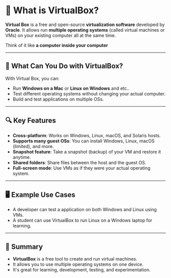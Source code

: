 # 🔹 What is VirtualBox?
**Virtual Box** is a free and open-source **virtualization software** developed by **Oracle**.
It allows run **multiple operating systems** (called virtual machines or VMs) on your existing 
computer all at the same time.

Think of it like **a computer inside your computer**

---

## 🔹 What Can You Do with VirtualBox?

With Virtual Box, you can:
- Run **Windows on a Mac** or **Linux on Windows** and etc..
- Test different operating systems without changing your actual computer.
- Build and test applications on multiple OSs.

---

## 🔍 Key Features

- **Cross-platform**: Works on Windows, Linux, macOS, and Solaris hosts.
- **Supports many guest OSs**: You can install Windows, Linux, macOS (limited), and more.
- **Snapshot feature**: Take a snapshot (backup) of your VM and restore it anytime.
- **Shared folders**: Share files between the host and the guest OS.
- **Full-screen mode**: Use VMs as if they were your actual operating system.

---

## 🖥️ Example Use Cases
- A developer can test a application on both Windows and Linux using VMs.
- A student can use VirtualBox to run Linux on a Windows laptop for learning.

---

## 📌 Summary
- **VirtualBox** is a free tool to create and run virtual machines.
- It allows you to use multiple operating systems on one device.
- It's great for learning, development, testing, and experimentation.